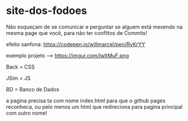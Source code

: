 # site-dos-fodoes

Não esqueçam de se comunicar e perguntar se alguem está mexendo na mesma page que você,
para não ter conflitos de Commits!

efeito sanfona:
https://codepen.io/willmarcel/pen/RyKrYY

exemplo projeto --> https://imgur.com/lwltMuF.png

Back = CSS

JSim = JS

BD = Banco de Dados

a pagina precisa ta com nome index.html para que o github pages reconheca, ou pelo menos um html que redireciona para pagina principal com outro nome!
